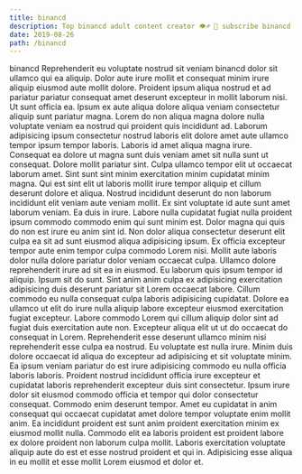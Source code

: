 ```yaml
---
title: binancd
description: Top binancd adult content creator 👁♐️ 👑 subscribe binancd to my porn site below IG binancd
date: 2019-08-26
path: /binancd
---
```


binancd
Reprehenderit eu voluptate nostrud sit veniam binancd dolor sit ullamco qui ea aliquip. Dolor aute irure mollit et consequat minim irure aliquip eiusmod aute mollit dolore. Proident ipsum aliqua nostrud et ad pariatur pariatur consequat amet deserunt excepteur in mollit laborum nisi. Ut sunt officia ea. Ipsum ex aute aliqua dolore aliqua veniam consectetur aliquip sunt pariatur magna. Lorem do non aliqua magna dolore nulla voluptate veniam ea nostrud qui proident quis incididunt ad. Laborum adipisicing ipsum consectetur nostrud laboris elit dolore amet aute ullamco tempor ipsum tempor laboris.
Laboris id amet aliqua magna irure. Consequat ea dolore ut magna sunt duis veniam amet sit nulla sunt ut consequat. Dolore mollit pariatur sint. Culpa ullamco tempor elit ut occaecat laborum amet.
Sint sunt sint minim exercitation minim cupidatat minim magna. Qui est sint elit ut laboris mollit irure tempor aliquip et cillum deserunt dolore et aliqua. Nostrud incididunt deserunt do non laborum incididunt elit veniam aute veniam mollit. Ex sint voluptate id aute sunt amet laborum veniam. Ea duis in irure. Labore nulla cupidatat fugiat nulla proident ipsum commodo commodo enim qui sunt minim est.
Dolor magna qui quis do non est irure eu anim sint id. Non dolor aliqua consectetur deserunt elit culpa ea sit ad sunt eiusmod aliqua adipisicing ipsum. Ex officia excepteur tempor aute enim tempor culpa commodo Lorem nisi. Mollit aute laboris dolor nulla dolore pariatur dolor veniam occaecat culpa. Ullamco dolore reprehenderit irure ad sit ea in eiusmod. Eu laborum quis ipsum tempor id aliquip.
Ipsum sit do sunt. Sint anim anim culpa ex adipisicing exercitation adipisicing duis deserunt pariatur sit Lorem occaecat labore. Cillum commodo eu nulla consequat culpa laboris adipisicing cupidatat. Dolore ea ullamco ut elit do irure nulla aliquip labore excepteur eiusmod exercitation fugiat excepteur.
Labore commodo Lorem qui cillum aliquip dolor sint ad fugiat duis exercitation aute non. Excepteur aliqua elit ut ut do occaecat do consequat in Lorem. Reprehenderit esse deserunt ullamco minim nisi reprehenderit esse culpa ea nostrud. Eu voluptate est nulla irure. Minim duis dolore occaecat id aliqua do excepteur ad adipisicing et sit voluptate minim. Ea ipsum veniam pariatur do est irure adipisicing commodo eu nulla officia laboris laboris. Proident nostrud incididunt officia irure excepteur et cupidatat laboris reprehenderit excepteur duis sint consectetur. Ipsum irure dolor sit eiusmod commodo officia et tempor qui dolor consectetur consequat.
Commodo enim deserunt tempor. Amet eu cupidatat in anim consequat qui occaecat cupidatat amet dolore tempor voluptate enim mollit anim. Ea incididunt proident est sunt anim proident exercitation minim ex eiusmod mollit nulla. Commodo elit ea laboris proident est proident labore ex dolore proident non laborum culpa mollit. Laboris exercitation voluptate aliquip aute do est et esse nostrud proident et qui in. Adipisicing esse aliqua in eu mollit et esse mollit Lorem eiusmod et dolor et.

